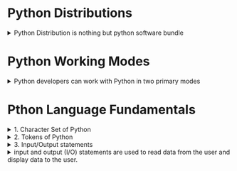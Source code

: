 # Python Distributions
<details>
      <summary>Python Distribution is nothing but python software bundle</summary>

  1. python software
    
  2. Application Specific Libraries

  3. Editors
</details>

# Python Working Modes
<details>
      <summary>Python developers can work with Python in two primary modes</summary>

- Interactive Mode

- Scripting/Programming Mode
</details>
</details>

# Pthon Language Fundamentals
<details>
                 <summary>1. Character Set of Python</summary>
Character set defines encoding and decoding standards

- ASCII

- UNICODE
      
</details>
<details>
<summary>2. Tokens of Python</summary>
1. Keywords

2. Identifiers

3. Literals

4. Operators
      
</details>
<details>
      <summary>3. Input/Output statements</summary>
</details>
<details>
      <summary>input and output (I/O) statements are used to read data from the user and display data to the user.</summary>
1. Input Statement

2. Output Statement
</details>



